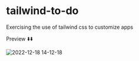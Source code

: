 # tailwind-to-do

Exercising the use of tailwind css to customize apps

Preview ⬇️⬇️

![2022-12-18 14-12-18](https://user-images.githubusercontent.com/26774355/208310850-56a177be-2d40-463a-a4ac-5dda7e1f67d4.gif)
